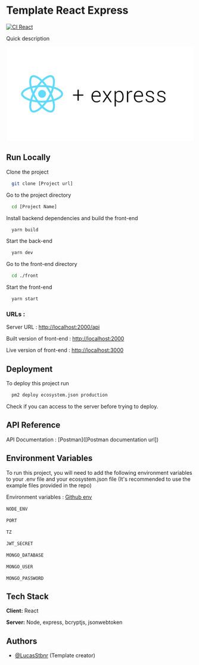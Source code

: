 
# Template React Express

[![CI React](https://github.com/[repo]/actions/workflows/ci.yml)](https://github.com/[repo]/actions/workflows/ci.yml)

Quick description

![Logo](https://github.com/Les-Cop1/template-express-react/blob/main/front/public/repository-open-graph-template.png?raw=true)

## Run Locally

Clone the project

```bash
  git clone [Project url]
```

Go to the project directory

```bash
  cd [Project Name]
```

Install backend dependencies and build the front-end

```bash
  yarn build
```

Start the back-end

```bash
  yarn dev
```

Go to the front-end directory

```bash
  cd ./front
```

Start the front-end

```bash
  yarn start
```

### URLs :

Server URL : [http://localhost:2000/api](http://localhost:2000/api)

Built version of front-end : [http://localhost:2000](http://localhost:2000)

Live version of front-end : [http://localhost:3000](http://localhost:3000)

## Deployment

To deploy this project run

```bash
  pm2 deploy ecosystem.json production
```

Check  if you can access to the server before trying to deploy.

## API Reference

API Documentation : [Postman]([Postman documentation url])

## Environment Variables

To run this project, you will need to add the following environment variables to your .env file and your ecosystem.json file (It's recommended to use the example files provided in the repo)

Environment variables : [Github env](https://github.com/Les-Cop1/download-manager/settings/secrets/actions)

`NODE_ENV`

`PORT`

`TZ`

`JWT_SECRET`

`MONGO_DATABASE`

`MONGO_USER`

`MONGO_PASSWORD`

## Tech Stack

**Client:** React

**Server:** Node, express, bcryptjs, jsonwebtoken

## Authors

- [@LucasStbnr](https://github.com/LucasStbnr) (Template creator)
